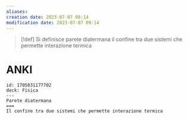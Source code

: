 ```yaml
---
aliases: 
creation date: 2023-07-07 09:14
modification date: 2023-07-07 09:14
---
```


>[!def]
>Si definisce parete diatermana il confine tra due sistemi che permette interazione termica

# ANKI

```anki
id: 1705831177702
deck: Fisica
---
Parete diatermana
===
Il confine tra due sistemi che permette interazione termica
```
